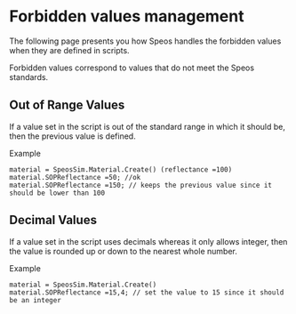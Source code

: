 # Forbidden values management

The following page presents you how Speos handles the forbidden values when they are defined in scripts.

Forbidden values correspond to values that do not meet the Speos standards.

## Out of Range Values

If a value set in the script is out of the standard range in which it should be, then the previous value is defined.

Example

```ironpython
material = SpeosSim.Material.Create() (reflectance =100)
material.SOPReflectance =50; //ok
material.SOPReflectance =150; // keeps the previous value since it should be lower than 100
```

## Decimal Values

If a value set in the script uses decimals whereas it only allows integer, then the value is rounded up or down to the nearest whole number.

Example

```ironpython
material = SpeosSim.Material.Create()
material.SOPReflectance =15,4; // set the value to 15 since it should be an integer
```